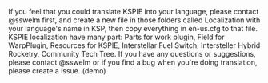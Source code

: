   If you feel that you could translate KSPIE into your language, please contact @sswelm first, and create a new file in those folders called Localization with your language's name in KSP, then copy everything in en-us.cfg to that file. KSPIE localization have many part: Parts for work plugin, Field for WarpPlugin, Resources for KSPIE, Interstellar Fuel Switch, Intersteller Hybrid Rocketry, Community Tech Tree. If you have any questions or suggestions, please contact @sswelm or if you find a bug when you're doing translation, please create a issue.
  (demo)
